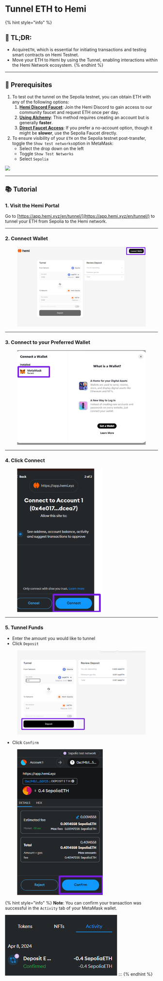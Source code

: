 # Tunnel ETH to Hemi

{% hint style="info" %}
## 📜 **TL;DR:**

* Acquire`ETH`, which is essential for initiating transactions and testing smart contracts on Hemi Testnet.
* Move your ETH to Hemi by using the Tunnel, enabling interactions within the Hemi Network ecosystem.
{% endhint %}

***

## 🏁 Prerequisites

1. To test out the tunnel on the Sepolia testnet, you can obtain ETH with any of the following options:
   1. [**Hemi Discord Faucet**](https://discord.gg/EcethnnA): Join the Hemi Discord to gain access to our community faucet and request ETH once per day.&#x20;
   2. [**Using Alchemy**](https://sepoliafaucet.com/): This method requires creating an account but is generally **faster**.
   3. [**Direct Faucet Access**](https://sepolia-faucet.pk910.de): If you prefer a no-account option, though it might be **slower**, use the Sepolia Faucet directly.
2. To ensure visibility of your `ETH` on the Sepolia testnet post-transfer, toggle the `Show test networks`option in MetaMask:
   * Select the drop down on the left
   * Toggle `Show Test Networks`
   * Select `Sepolia`

![](https://archbee-image-uploads.s3.amazonaws.com/P3jZYg6ia8u4bfG9Eix0B/baJr3fT0uJhu2UKKhbhp9\_image.png)

***

## 📚 Tutorial

### 1. Visit the Hemi Portal&#x20;

Go to [https://app.hemi.xyz/en/tunnel/](https://app.hemi.xyz/en/tunnel/) to tunnel your ETH from Sepolia to the Hemi network.

***

### 2. Connect Wallet

<figure><img src="../.gitbook/assets/image.png" alt="" width="563"><figcaption></figcaption></figure>

***

### 3. Connect to your Preferred Wallet



<figure><img src="../.gitbook/assets/image (1).png" alt="" width="563"><figcaption></figcaption></figure>

***

### 4. Click Connect



<figure><img src="../.gitbook/assets/image (4).png" alt="" width="282"><figcaption></figcaption></figure>

***

### 5. Tunnel Funds

* Enter the amount you would like to tunnel
* Click `Deposit`

<figure><img src="../.gitbook/assets/image (5).png" alt="" width="563"><figcaption></figcaption></figure>

* Click `Confirm`

<figure><img src="../.gitbook/assets/image (6).png" alt="" width="282"><figcaption></figcaption></figure>

{% hint style="info" %}
**Note**: You can confirm your transaction was successful in the `Activity` tab of your MetaMask wallet.

![](<../.gitbook/assets/image (7).png>) :::
{% endhint %}
